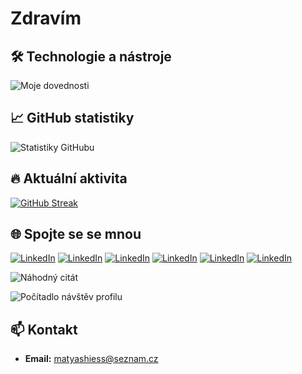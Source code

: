 # Zdravím

## 🛠️ Technologie a nástroje

![Moje dovednosti](https://skillicons.dev/icons?i=react,js,ts,css,html,nodejs,figma,ps,mysql,blender)

## 📈 GitHub statistiky

![Statistiky GitHubu](https://github-readme-stats.vercel.app/api?username=realHajs&show_icons=true&theme=radical)

## 🔥 Aktuální aktivita

[![GitHub Streak](https://streak-stats.demolab.com?user=realHajs&theme=radical)](https://git.io/streak-stats)

## 🌐 Spojte se se mnou

[![LinkedIn](https://img.shields.io/badge/Mobile-App-Design-%230077B5.svg?style=for-the-badge&logo=linkedin&logoColor=white)](https://github.com/RealHajs/)
[![LinkedIn](https://img.shields.io/badge/Website-Design-%230077B5.svg?style=for-the-badge&logo=linkedin&logoColor=white)](https://github.com/RealHajs/)
[![LinkedIn](https://img.shields.io/badge/Full-stack-%230077B5.svg?style=for-the-badge&logo=linkedin&logoColor=white)](https://github.com/RealHajs/)
[![LinkedIn](https://img.shields.io/badge/Back-end-%230077B5.svg?style=for-the-badge&logo=linkedin&logoColor=white)](https://github.com/RealHajs/)
[![LinkedIn](https://img.shields.io/badge/Design-Mobile-Apps-%230077B5.svg?style=for-the-badge&logo=linkedin&logoColor=white)](https://github.com/RealHajs/)
[![LinkedIn](https://img.shields.io/badge/Design-Websites-Apps-%230077B5.svg?style=for-the-badge&logo=linkedin&logoColor=white)](https://github.com/RealHajs/)


![Náhodný citát](https://quotes-github-readme.vercel.app/api?type=horizontal&theme=radical)

![Počítadlo návštěv profilu](https://komarev.com/ghpvc/?username=realHajs&style=flat-square&color=red)

## 📫 Kontakt

- **Email:** [matyashiess@seznam.cz](mailto:matyashiess@seznam.cz)
